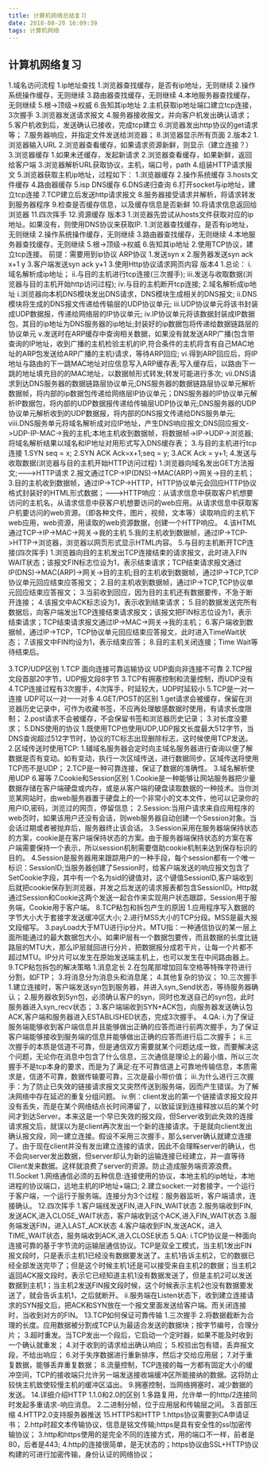 ```yaml
---
title: 计算机网络总结复习
date: 2018-08-20 16:09:39
tags: 计算机网络
---
```

## 计算机网络复习 ##
1.域名访问流程
	1.ip地址查找
		1.浏览器查找缓存，是否有ip地址，无则继续
		2.操作系统操作缓存，无则继续
		3.路由器查找缓存，无则继续
		4.本地服务器查找缓存，无则继续
		5.根->顶级->权威
		6.告知其ip地址
	2.主机获取ip地址端口建立tcp连接，3次握手
	3.浏览器发送请求报文
	4.服务器接收报文，并向客户机发出确认请求；
	5.客户机收到后，发送确认已接收，完成tcp建立
	6.浏览器发出http协议的get请求等；
	7.服务器响应，并指定文件发送给浏览器；
	8.浏览器显示所有页面
2.版本2
	1.浏览器输入URL
	2.浏览器查看缓存，如果请求资源新鲜，则显示（建立连接？）
	3.浏览器缓存
		1.如果未还缓存，发起新请求
		2.浏览器查看缓存，如果新鲜，返回给客户端
		3.浏览器解析URL获取协议，主机，端口号，path
		4.组装HTTP请求报文
		5.浏览器获取主机ip地址，过程如下：
			1.浏览器缓存
			2.操作系统缓存
			3.hosts文件缓存
			4.路由器缓存
			5.isp DNS缓存
			6.DNS递归查询
		6.打开socket与ip地址，建立tcp连接
		7.TCP建立后发送http请求报文
		8.服务器接受请求并解析，将请求转发到服务器程序
		9.检查是否缓存信息，以及缓存信息是否新鲜
		10.将请求信息返回给浏览器
		11.四次挥手
		12.资源缓存
	版本3
	1.浏览器先尝试从hosts文件获取对应的ip地址。如果没有，则使用DNS协议来获取IP.
		1.浏览器查找缓存，是否有ip地址，无则继续
		2.操作系统操作缓存，无则继续
		3.路由器查找缓存，无则继续
		4.本地服务器查找缓存，无则继续
		5.根->顶级->权威
		6.告知其ip地址
	2.使用TCP协议，建立tcp连接。
		前提：需要用到ip协议 ARP协议
		1.发送syn x
		2.服务器发送syn ack x+1 y
		3.客户端发送syn ack y+1
	3.使用Http协议请求网页内容
	版本4
	1.总论：
		i.域名解析成ip地址；
		ii.与目的主机进行tcp连接(三次握手);
		iii.发送与收取数据(浏览器与目的主机开始http访问过程);
		iv.与目的主机断开tcp连接;
	2.域名解析成ip地址
		i.浏览器向本机DNS模块发出DNS请求，DNS模块生成相关的DNS报文;
		ii.DNS模块将生成的DNS报文传递给传输层的UDP协议单元;
		iii.UDP协议单元将该书封装成UDP数据报，传递给网络层的IP协议单元;
		iv.IP协议单元将该数据封装成IP数据包，其目的ip地址为DNS服务器的ip地址;封装好的ip数据包将传递给数据链路层的协议单元
		v.发送时在ARP缓存中查询相关数据，如果没有就发送ARP广播(包含带查询的IP地址，收到广播的主机检验主机的IP,符合条件的主机将含有自己MAC地址的ARP包发送给ARP广播的主机)请求，等待ARP回应;
		vi.得到ARP回应后，将IP地址与路由的下一跳MAC地址对应信息写入ARP缓存表;写入缓存后，以路由下一跳的地址填充目的的MAC地址，以数据帧形式转发;转发可能进行多次;
		vii.DNS请求到达DNS服务器的数据链路层协议单元;DNS服务器的数据链路层协议单元解析数据帧，将内部的ip数据包传递给网络层IP协议单元；DNS服务器的IP协议单元解析IP数据包，将内部的UDP数据报传递给传输层UDP协议单元;DNS服务器的UDP协议单元解析收到的UDP数据报，将内部的DNS报文传递给DNS服务单元;
		viii.DNS服务单元将域名解析成对应IP地址，产生DNS响应报文;DNS回应报文->UDP-IP-MAC->我的主机;本地主机收到数据帧，将数据帧->IP->UDP->浏览器;将域名解析结果以域名和IP地址对用形式写入DNS缓存表；
	3.与目的主机进行tcp连接
		1.SYN seq = x;
		2.SYN ACK Ack=x+1;seq = y;
		3.ACK Ack = y+1;
	4.发送与收取数据(浏览器与目的主机开始HTTP访问过程)
		1.浏览器向域名发出GET方法报文;--->HTTP请求
		2.报文通过TCP->IP(DNS)->MAC(ARP)->网关->目的主机；
		3.目的主机收到数据帧，通过IP->TCP->HTTP，HTTP协议单元会回应HTTP协议格式封装好的HTML形式数据；--->HTTP响应：从请求信息中获取客户机想要访问的主机名，从请求信息中获客户机想要访问的web应用。从请求信息中获取客户机要访问的web资源。（即各种文件，图片，视频，文本等）读取响应的主机下web应用，web资源，用读取的web资源数据，创建一个HTTP响应。
		4.该HTML通过TCP->IP->MAC->网关->我的主机
		5.我的主机收到数据帧，通过IP->TCP->HTTP->浏览器，浏览器以网页形式显示HTML内容。
	5.与目的主机断开TCP连接(四次挥手)
		1.浏览器向目的主机发出TCP连接结束的请求报文，此时进入FIN WAIT状态；该报文FIN标志位设为1，表示结束请求；TCP结束请求报文通过IP(DNS)->MAC(ARP)->网关->目的主机;目的主机收到数据帧，通过IP->TCP,TCP协议单元回应结束应答报文；
		2.目的主机收到数据帧，通过IP->TCP,TCP协议单元回应结束应答报文；
		3.当前收到回应，因为目的主机还有数据要传，不急于断开连接；
		4.该报文中ACK标志设为1，表示收到结束请求；
		5.目的数据发送完所有数据后，向客户端发出TCP连接结束请求报文；该报文把FIN标志位设为1，表示结束请求；TCP结束请求报文通过IP->MAC->网关->我的主机；
		6.客户端收到数据帧，通过IP->TCP，TCP协议单元回应结束应答报文，此时进入TimeWait状态；
		7.该报文中FIN均设为1，表示结束应答；
		8.目的主机关闭连接；Time Wait等待结束后。
		
		
3.TCP/UDP区别
	1.TCP 面向连接可靠运输协议 UDP面向非连接不可靠
	2.TCP报文段首部20字节，UDP报文段8字节
	3.TCP有拥塞控制和流量控制，而UDP没有
	4.TCP连接过程有3次握手，4次挥手，时延较大，UDP时延较小
	5.TCP是一对一连接 UDP可以一对一一对多
4.GET/POST的区别
	1.get请求会被缓存，保留在浏览器历史记录中，可作为收藏书签，不应再处理敏感数据时使用，有请求长度限制；
	2.post请求不会被缓存，不会保留书签和浏览器历史记录；
	3.对长度没要求；
5.DNS使用的协议
	1.既使用TCP也使用UDP,UDP报文长度最大512字节，当DNS查询超过512字节时，协议的TC标志出现删除标志，这时候使用TCP发送。
	2.区域传送时使用TCP:
		1.辅域名服务器会定时向主域名服务器进行查询以便了解数据是否有变动。如有变动，执行一次区域传送，进行数据同步。区域传送将使用TCP而不是UDP；
		2.TCP是一种可靠连接，保证了数据的准确性。
	3.域名解析使用UDP	
6.幂等
7.Cookie和Session区别
	1.Cookie是一种能够让网站服务器把少量数据存储在客户端硬盘或内存，或是从客户端的硬盘读取数据的一种技术。当你浏览某网站时，由web服务器置于硬盘上的一个非常小的文本文件，他可以记录你的用户ID,密码，浏览过的网页，停留信息；
	2.Session:当用户请求来自应用程序的web页时，如果该用户还没有会话，则web服务器自动创建一个Session对象。当会话过期或者被抛弃后，服务器终止该会话。
	3.Session采用在服务器端保持状态的方案，cookie是在客户端保持状态的方案。由于服务器端保持状态的方案在客户端需要保持一个表示，所以session机制需要借助cookie机制来达到保存标识的目的。
	4.Session是服务器用来跟踪用户的一种手段，每个session都有一个唯一标识：SessionID;当服务器创建了Session时，给客户端发送的响应报文包含了SetCookie字段，其中有一个名为sid的键值对，这个键值SessionID,客户端收到后就把cookie保存到浏览器，并发之后发送的请求报表都包含SessionID。Http就通过Session和Cookie这两个发送一起合作来实现用户状态跟踪，Session用于服务端，Cookie用于客户端。
8.TCP粘包和拆包产生的原因
	1.应用程序写入数据的字节大小大于套接字发送缓冲区大小;
	2.进行MSS大小的TCP分段。MSS是最大报文段缩写。
	3.payLoad大于MTU进行ip分片。MTU指：一种通信协议的某一层上面所能通过的最大数据包大小。如果IP层有一个数据包要传，而且数据的长度比链路层的MTU大，那么IP层就回进行分片，把数据报分成若干片，让每一个片都不超过MTU。IP分片可以发生在原始发送端主机上，也可以发生在中间路由器上。
9.TCP粘包拆包的解决策略
	1.消息定长
	2.在包尾部增加回车空格等特殊字符进行分割，如FTP；
	3.将消息分为消息头和消息尾；
	4.其他复杂的协议；
10.三次握手
	1.建立连接时，客户端发送syn包到服务器，并进入syn_Send状态，等待服务器确认；
	2.服务器收到Syn包，必须确认客户的syn，同时也发送自己的syn包，此时服务器进入syn_recv状态；
	3.客户端端收到SYN+ACK包，向服务器发送确认包ACK,客户端和服务器进入ESTABLISHED状态，完成3次握手。
	4.QA:
		i.为了保证服务端能够收到客户端信息并且能够做出正确的应答而进行前两次握手，为了保证客户端能够接收到服务端的信息并能够做出正确的应答而进行后二次握手；
		ii.三次握手的本质是信道不可靠，但是通信双方需要就某个问题达成一致，而要解决这个问题，无论你在消息中包含了什么信息，三次通信是理论上的最小值，所以三次握手不是tcp本身的要求，而是为了满足:在不可靠信道上可靠地传输信息，本质需求是，信道不可靠，数据传输要可靠，三次是最小带价值；
		iii.为什么进行三次握手：为了防止已失效的链接请求报文又突然传送到服务端，因而产生错误。为了解决网络中存在延迟的重复分组问题。
		iv.例：client发出的第一个链接请求报文段并没有丢失，而是在某个网络结点长时间滞留了，以致延误到连接释放以后的某个时间才到达Server。本来这是一个早已失效的报文段，但Server收到此失效的连接请求报文后，就误以为是client再次发出一个新的连接请求。于是就向client发出确认报文段，同一建立连接。假设不采用三次握手，那么server确认就建立连接了。由于现在client并没有发出建立连接的请求，因此不会理睬server的确认，也不会向server发出数据，但server却认为新的运输连接已经建立，并一直等待Client发来数据。这样就浪费了server的资源。防止造成服务端资源浪费。
11.Socket
	1.网络通信必须的五种信息:连接使用的协议，本地主机的ip地址，本地进程的协议端口，远地主机的IP地址+端口;
	2.建立socket:一对套接字，一个运行于客户端，一个运行于服务端。连接分为3个过程：服务器监听，客户端请求，连接确认。
12.四次挥手
	1.客户端线发送FIN,进入FIN_WAIT状态
	2.服务端收到FIN,发送ACK,进入CLOSE_WAIT状态，客户端收到这个ACK,进入FIN_WAIT状态
	3.服务端发送FIN，进入LAST_ACK状态
	4.客户端收到FIN,发送ACK，进入TIME_WAIT状态，服务端收到ACK,进入CLOSE状态
	5.QA:
		i.TCP协议是一种面向连接可靠的基于字节流的运输层通信协议。TCP是双全工模式，当主机1发出FIN报文段时，只是表示主机1已经没有数据要发送了。主机1告诉主机2，它的数据已经全部发送完毕了；但是这个时候主机1还是可以接受来自主机2的数据；当主机2返回ACK报文段时，表示它已经知道主机1没有数据发送了，但是主机2可以发送数据到主机1；当主机2发送FIN报文段时候，这个时候表示主机2也没有数据要发送了，就会告诉主机1，之后就断开。
		ii.服务端在Listen状态下，收到建立连接请求的SYN报文后，把ACK和SYN放在一个报文里面发送给客户端。而关闭连接时，当收到对方的FIN。
13.TCP如何保证可靠传输
	1.三次握手
	2.将数据截断为合理的长度。应用数据被分割成TCP认为最适合发送的数据块；按字节编号，合理分片；
	3.超时重发。当TCP发出一个段后，它启动一个定时器，如果不能及时收到一个确认就重发；
	4.对于收到的请求给出确认响应；
	5.校验出包有错，丢弃报文段，不给出响应；
	6.对于失序数据进行重新排序，然后才交给应用层；
	7.对于重复数据，能够丢弃重复数据；
	8.流量控制，TCP连接的每一方都有固定大小的缓冲空间，TCP的接收端只允许另一端发送接收端缓冲区所能接纳的数据。这将防止较快主机致使较慢主机的缓冲区溢出。
	9.拥塞控制，当网络拥塞时，减少数据的发送。
14.详细介绍HTTP
	1.1.0和2.0的区别
		1.多路复用，允许单一的http/2连接同时发起多重请求-响应消息。
		2.二进制分帧，位于应用层和传输层之间。
		3.首部压缩
		4.HTTP2.0支持服务器推送
15.HTTPS和HTTP
	1.https协议需要到CA申请证书；
	2.http时超文本传输协议，信息是铭文传输;https是具有安全性的ssl加密传输协议；
	3.http和https使用的是完全不同的连接方式，用的端口不一样，前者是80，后者是443;
	4.http的连接很简单，是无状态的；https协议由SSL+HTTP协议构建的可进行加密传输，身份认证的网络协议；
	
	
		

